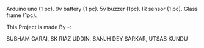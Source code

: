 Arduino uno (1 pc).
9v battery (1 pc).
5v buzzer (1pc).
IR sensor (1 pc).
Glass frame (1pc).

This Project is made By -:

SUBHAM GARAI,
SK RIAZ UDDIN,
SANJH DEY SARKAR,
UTSAB KUNDU
